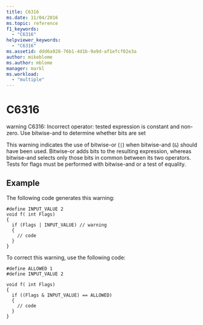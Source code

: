 ```yaml
---
title: C6316
ms.date: 11/04/2016
ms.topic: reference
f1_keywords:
  - "C6316"
helpviewer_keywords:
  - "C6316"
ms.assetid: ddd6a928-76b1-4d1b-9a9d-af1efcf02e3a
author: mikeblome
ms.author: mblome
manager: markl
ms.workload:
  - "multiple"
---
```

# C6316
warning C6316: Incorrect operator: tested expression is constant and non-zero. Use bitwise-and to determine whether bits are set

 This warning indicates the use of bitwise-or (`|`) when bitwise-and (`&`) should have been used. Bitwise-or adds bits to the resulting expression, whereas bitwise-and selects only those bits in common between its two operators. Tests for flags must be performed with bitwise-and or a test of equality.

## Example
 The following code generates this warning:

```
#define INPUT_VALUE 2
void f( int Flags)
{
  if (Flags | INPUT_VALUE) // warning
  {
    // code
  }
}
```

 To correct this warning, use the following code:

```
#define ALLOWED 1
#define INPUT_VALUE 2

void f( int Flags)
{
  if ((Flags & INPUT_VALUE) == ALLOWED)
  {
    // code
  }
}
```